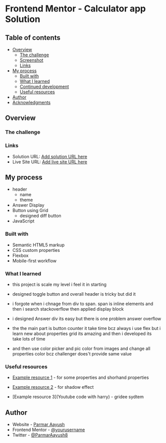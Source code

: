 # Frontend Mentor - Calculator app Solution


## Table of contents

- [Overview](#overview)
  - [The challenge](#the-challenge)
  - [Screenshot](#screenshot)
  - [Links](#links)
- [My process](#my-process)
  - [Built with](#built-with)
  - [What I learned](#what-i-learned)
  - [Continued development](#continued-development)
  - [Useful resources](#useful-resources)
- [Author](#author)
- [Acknowledgments](#acknowledgments)


## Overview

### The challenge
### Links

- Solution URL: [Add solution URL here](https://github.com/ParmarAayush/Front-End-Challenges/tree/master/Profile%20Card)
- Live Site URL: [Add live site URL here](https://parmarayush.github.io/-Frontend-Challenge/)

## My process
- header
  - name
  - theme 
- Answer Display
- Button using Grid 
  - designed diff button
- JavaScript 
### Built with

- Semantic HTML5 markup
- CSS custom properties
- Flexbox
- Mobile-first workflow

### What I learned

- this project is scale my level i feel it in starting 
- designed toggle button and overall header is tricky but did it

- i forgote when i chnage from div to span. span is inline elements and then i search stackoverflow then applied display block 

- i designed Answer div its easy but there is one problem answer overflow 

- the the main part is button counter it take time bcz always i use flex but i learn new about properties grid its amazing and then i developed its take lots of time 

- and then use color picker and pic color from images and change all properties color bcz challenger does't provide same value  

### Useful resources

- [Example resource 1](https://developer.mozilla.org/en-US/) - for some properties and shorhand properties 

- [Example resource 2](https://getcssscan.com/css-box-shadow-examples) - for shadow effect 

- [Example resource 3](Youtube code with harry) - gridee sydtem 

## Author

- Website - [Parmar Aayush](https://www.your-site.com)
- Frontend Mentor - [@yourusername](https://www.frontendmentor.io/profile/yourusername)
- Twitter - [@ParmarAayush8](https://www.twitter.com/ParmarAayush8)